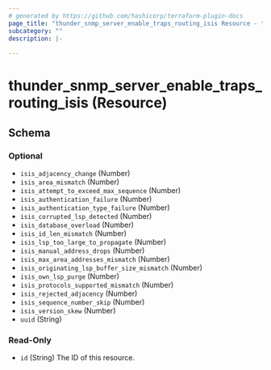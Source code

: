 ```yaml
---
# generated by https://github.com/hashicorp/terraform-plugin-docs
page_title: "thunder_snmp_server_enable_traps_routing_isis Resource - terraform-provider-thunder"
subcategory: ""
description: |-
  
---
```


# thunder_snmp_server_enable_traps_routing_isis (Resource)





<!-- schema generated by tfplugindocs -->
## Schema

### Optional

- `isis_adjacency_change` (Number)
- `isis_area_mismatch` (Number)
- `isis_attempt_to_exceed_max_sequence` (Number)
- `isis_authentication_failure` (Number)
- `isis_authentication_type_failure` (Number)
- `isis_corrupted_lsp_detected` (Number)
- `isis_database_overload` (Number)
- `isis_id_len_mismatch` (Number)
- `isis_lsp_too_large_to_propagate` (Number)
- `isis_manual_address_drops` (Number)
- `isis_max_area_addresses_mismatch` (Number)
- `isis_originating_lsp_buffer_size_mismatch` (Number)
- `isis_own_lsp_purge` (Number)
- `isis_protocols_supported_mismatch` (Number)
- `isis_rejected_adjacency` (Number)
- `isis_sequence_number_skip` (Number)
- `isis_version_skew` (Number)
- `uuid` (String)

### Read-Only

- `id` (String) The ID of this resource.


